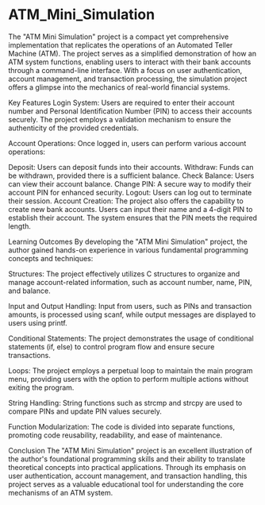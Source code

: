 # ATM_Mini_Simulation
The "ATM Mini Simulation" project is a compact yet comprehensive implementation that replicates the operations of an Automated Teller Machine (ATM). 
The project serves as a simplified demonstration of how an ATM system functions, enabling users to interact with their bank accounts through a command-line interface. With a focus on user authentication, account management, and transaction processing, the simulation project offers a glimpse into the mechanics of real-world financial systems.

Key Features
Login System: Users are required to enter their account number and Personal Identification Number (PIN) to access their accounts securely. The project employs a validation mechanism to ensure the authenticity of the provided credentials.

Account Operations: Once logged in, users can perform various account operations:

Deposit: Users can deposit funds into their accounts.
Withdraw: Funds can be withdrawn, provided there is a sufficient balance.
Check Balance: Users can view their account balance.
Change PIN: A secure way to modify their account PIN for enhanced security.
Logout: Users can log out to terminate their session.
Account Creation: The project also offers the capability to create new bank accounts. Users can input their name and a 4-digit PIN to establish their account. The system ensures that the PIN meets the required length.

Learning Outcomes
By developing the "ATM Mini Simulation" project, the author gained hands-on experience in various fundamental programming concepts and techniques:

Structures: The project effectively utilizes C structures to organize and manage account-related information, such as account number, name, PIN, and balance.

Input and Output Handling: Input from users, such as PINs and transaction amounts, is processed using scanf, while output messages are displayed to users using printf.

Conditional Statements: The project demonstrates the usage of conditional statements (if, else) to control program flow and ensure secure transactions.

Loops: The project employs a perpetual loop to maintain the main program menu, providing users with the option to perform multiple actions without exiting the program.

String Handling: String functions such as strcmp and strcpy are used to compare PINs and update PIN values securely.

Function Modularization: The code is divided into separate functions, promoting code reusability, readability, and ease of maintenance.

Conclusion
The "ATM Mini Simulation" project is an excellent illustration of the author's foundational programming skills and their ability to translate theoretical concepts into practical applications. Through its emphasis on user authentication, account management, and transaction handling, this project serves as a valuable educational tool for understanding the core mechanisms of an ATM system.
